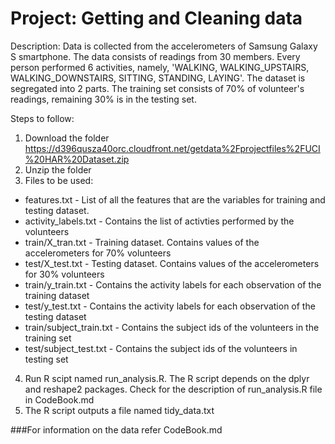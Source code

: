 # Project: Getting and Cleaning data

Description: Data is collected from the accelerometers of Samsung Galaxy S smartphone. The data consists of readings from 30 members. Every person performed 6 activities, namely, 'WALKING, WALKING_UPSTAIRS, WALKING_DOWNSTAIRS, SITTING, STANDING, LAYING'. The dataset is segregated into 2 parts. The training set consists of 70% of volunteer's readings, remaining 30% is in the testing set. 

Steps to follow: 
1. Download the folder https://d396qusza40orc.cloudfront.net/getdata%2Fprojectfiles%2FUCI%20HAR%20Dataset.zip
2. Unzip the folder
3. Files to be used:
  * features.txt - List of all the features that are the variables for training and testing dataset. 
  * activity_labels.txt - Contains the list of activties performed by the volunteers
  * train/X_tran.txt - Training dataset. Contains values of the accelerometers for 70% volunteers
  * test/X_test.txt  - Testing dataset. Contains values of the accelerometers for 30% volunteers
  * train/y_train.txt - Contains the activity labels for each observation of the training dataset
  * test/y_test.txt - Contains the activity labels for each observation of the testing dataset
  * train/subject_train.txt - Contains the subject ids of the volunteers in the training set
  * test/subject_test.txt - Contains the subject ids of the volunteers in testing set
4. Run R scipt named run_analysis.R. The R script depends on the dplyr and reshape2 packages. Check for the description of run_analysis.R file in CodeBook.md
5. The R script outputs a file named tidy_data.txt

###For information on the data refer CodeBook.md 
  